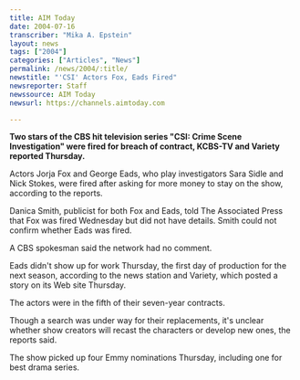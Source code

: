 ```yaml
---
title: AIM Today
date: 2004-07-16
transcriber: "Mika A. Epstein"
layout: news
tags: ["2004"]
categories: ["Articles", "News"]
permalink: /news/2004/:title/
newstitle: "'CSI' Actors Fox, Eads Fired"
newsreporter: Staff
newssource: AIM Today
newsurl: https://channels.aimtoday.com

---
```


**Two stars of the CBS hit television series "CSI: Crime Scene Investigation" were fired for breach of contract, KCBS-TV and Variety reported Thursday.**

Actors Jorja Fox and George Eads, who play investigators Sara Sidle and Nick Stokes, were fired after asking for more money to stay on the show, according to the reports.

Danica Smith, publicist for both Fox and Eads, told The Associated Press that Fox was fired Wednesday but did not have details. Smith could not confirm whether Eads was fired.

A CBS spokesman said the network had no comment.

Eads didn't show up for work Thursday, the first day of production for the next season, according to the news station and Variety, which posted a story on its Web site Thursday.

The actors were in the fifth of their seven-year contracts.

Though a search was under way for their replacements, it's unclear whether show creators will recast the characters or develop new ones, the reports said.

The show picked up four Emmy nominations Thursday, including one for best drama series.
